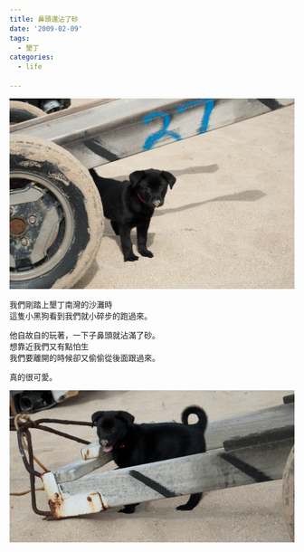 ```yaml
---
title: 鼻頭還沾了砂
date: '2009-02-09'
tags:
  - 墾丁
categories:
  - life

---
```

[![鼻頭還沾了砂](images/0.jpg)](http://www.flickr.com/photos/yurenju/3263922534/ "Flickr 上 yurenju 的 鼻頭還沾了砂")  
  
我們剛踏上墾丁南灣的沙灘時  
這隻小黑狗看到我們就小碎步的跑過來。  
  
他自故自的玩著，一下子鼻頭就沾滿了砂。  
想靠近我們又有點怕生  
我們要離開的時候卻又偷偷從後面跟過來。  
  
真的很可愛。  
  
[![小黑狗](images/1.jpg)](http://www.flickr.com/photos/yurenju/3263118877/ "Flickr 上 yurenju 的 小黑狗")